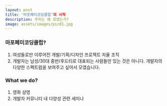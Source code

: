 ```yaml
---
layout: post
title: '마포페미코딩클럽'의 시작
description: 우리는 왜 모였는가?
image: assets/images/pic01.jpg
---
```


### 마포페미코딩클럽?

1. 여성들로만 이루어진 개발/기획/디자인 프로젝트 자율 조직
2. 개발자는 남성/30대 중반/후드티로 대표되는 사람들만 있는 것은 아니다. 개발자의 다양한 스펙트럼을 보여주고 싶어서 모였습니다.

### What we do?

1. 영화 상영
2. 개발자 커뮤니티 내 다양성 관련 세미나
